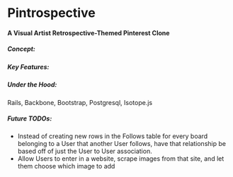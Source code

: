 # Pintrospective

#### A Visual Artist Retrospective-Themed Pinterest Clone

##### Concept:

##### Key Features:

##### Under the Hood:
Rails, Backbone, Bootstrap, Postgresql, Isotope.js

##### Future TODOs:
- Instead of creating new rows in the Follows table for every board belonging to a User that another User follows, have that relationship be based off of just the User to User association.
- Allow Users to enter in a website, scrape images from that site, and let them choose which image to add
